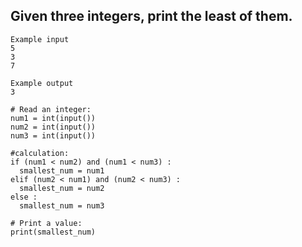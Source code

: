 ## Given three integers, print the least of them.
```
Example input
5
3
7

Example output
3
```
```
# Read an integer:
num1 = int(input())
num2 = int(input())
num3 = int(input())

#calculation:
if (num1 < num2) and (num1 < num3) :
  smallest_num = num1
elif (num2 < num1) and (num2 < num3) :
  smallest_num = num2
else :
  smallest_num = num3

# Print a value:
print(smallest_num)
```
